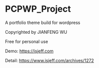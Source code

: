 # PCPWP_Project
A portfolio theme build for wordpress

Copyrighted by JIANFENG WU

Free for personal use

Demo:
https://isjeff.com

Detail:
https://www.isjeff.com/archives/1272

